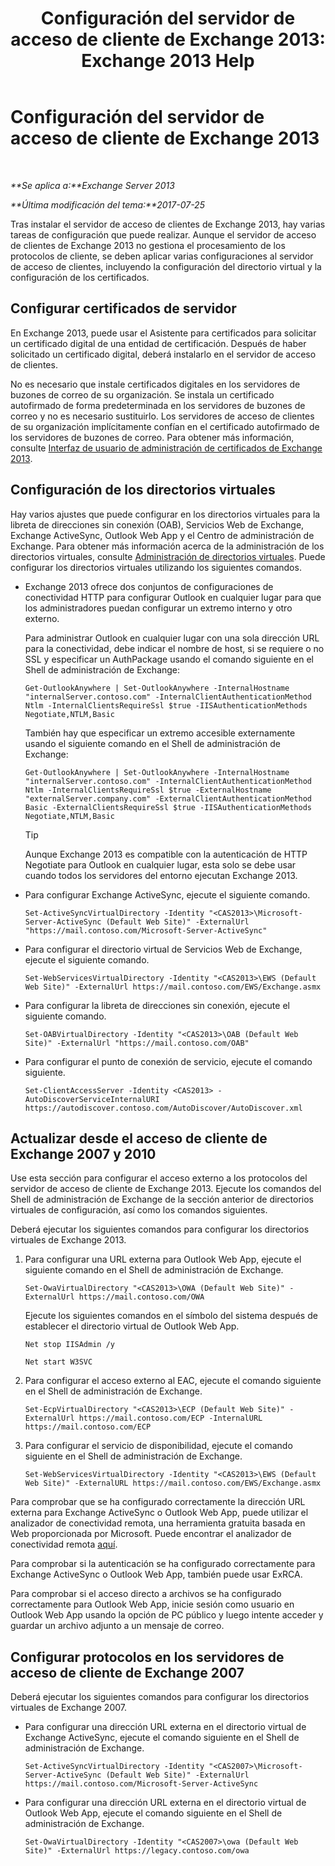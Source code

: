 ﻿---
title: 'Configuración del servidor de acceso de cliente de Exchange 2013: Exchange 2013 Help'
TOCTitle: Configuración del servidor de acceso de cliente de Exchange 2013
ms:assetid: 01432ae4-2a00-44a4-a4dd-4eb8d7e6cfae
ms:mtpsurl: https://technet.microsoft.com/es-es/library/Hh529912(v=EXCHG.150)
ms:contentKeyID: 49895432
ms.date: 05/22/2018
mtps_version: v=EXCHG.150
ms.translationtype: MT
---

# Configuración del servidor de acceso de cliente de Exchange 2013

 

_**Se aplica a:**Exchange Server 2013_

_**Última modificación del tema:**2017-07-25_

Tras instalar el servidor de acceso de clientes de Exchange 2013, hay varias tareas de configuración que puede realizar. Aunque el servidor de acceso de clientes de Exchange 2013 no gestiona el procesamiento de los protocolos de cliente, se deben aplicar varias configuraciones al servidor de acceso de clientes, incluyendo la configuración del directorio virtual y la configuración de los certificados.

## Configurar certificados de servidor

En Exchange 2013, puede usar el Asistente para certificados para solicitar un certificado digital de una entidad de certificación. Después de haber solicitado un certificado digital, deberá instalarlo en el servidor de acceso de clientes.

No es necesario que instale certificados digitales en los servidores de buzones de correo de su organización. Se instala un certificado autofirmado de forma predeterminada en los servidores de buzones de correo y no es necesario sustituirlo. Los servidores de acceso de clientes de su organización implícitamente confían en el certificado autofirmado de los servidores de buzones de correo. Para obtener más información, consulte [Interfaz de usuario de administración de certificados de Exchange 2013](exchange-2013-certificate-management-ui-exchange-2013-help.md).

## Configuración de los directorios virtuales

Hay varios ajustes que puede configurar en los directorios virtuales para la libreta de direcciones sin conexión (OAB), Servicios Web de Exchange, Exchange ActiveSync, Outlook Web App y el Centro de administración de Exchange. Para obtener más información acerca de la administración de los directorios virtuales, consulte [Administración de directorios virtuales](virtual-directory-management-exchange-2013-help.md). Puede configurar los directorios virtuales utilizando los siguientes comandos.

  - Exchange 2013 ofrece dos conjuntos de configuraciones de conectividad HTTP para configurar Outlook en cualquier lugar para que los administradores puedan configurar un extremo interno y otro externo.
    
    Para administrar Outlook en cualquier lugar con una sola dirección URL para la conectividad, debe indicar el nombre de host, si se requiere o no SSL y especificar un AuthPackage usando el comando siguiente en el Shell de administración de Exchange:
    
        Get-OutlookAnywhere | Set-OutlookAnywhere -InternalHostname "internalServer.contoso.com" -InternalClientAuthenticationMethod Ntlm -InternalClientsRequireSsl $true -IISAuthenticationMethods Negotiate,NTLM,Basic
    
    También hay que especificar un extremo accesible externamente usando el siguiente comando en el Shell de administración de Exchange:
    
        Get-OutlookAnywhere | Set-OutlookAnywhere -InternalHostname "internalServer.contoso.com" -InternalClientAuthenticationMethod Ntlm -InternalClientsRequireSsl $true -ExternalHostname "externalServer.company.com" -ExternalClientAuthenticationMethod Basic -ExternalClientsRequireSsl $true -IISAuthenticationMethods Negotiate,NTLM,Basic
    

    > [!TIP]
    > Aunque Exchange 2013 es compatible con la autenticación de HTTP Negotiate para Outlook en cualquier lugar, esta solo se debe usar cuando todos los servidores del entorno ejecutan Exchange 2013.



  - Para configurar Exchange ActiveSync, ejecute el siguiente comando.
    
        Set-ActiveSyncVirtualDirectory -Identity "<CAS2013>\Microsoft-Server-ActiveSync (Default Web Site)" -ExternalUrl "https://mail.contoso.com/Microsoft-Server-ActiveSync"

  - Para configurar el directorio virtual de Servicios Web de Exchange, ejecute el siguiente comando.
    
        Set-WebServicesVirtualDirectory -Identity "<CAS2013>\EWS (Default Web Site)" -ExternalUrl https://mail.contoso.com/EWS/Exchange.asmx

  - Para configurar la libreta de direcciones sin conexión, ejecute el siguiente comando.
    
        Set-OABVirtualDirectory -Identity "<CAS2013>\OAB (Default Web Site)" -ExternalUrl "https://mail.contoso.com/OAB"

  - Para configurar el punto de conexión de servicio, ejecute el comando siguiente.
    
        Set-ClientAccessServer -Identity <CAS2013> -AutoDiscoverServiceInternalURI https://autodiscover.contoso.com/AutoDiscover/AutoDiscover.xml

## Actualizar desde el acceso de cliente de Exchange 2007 y 2010

Use esta sección para configurar el acceso externo a los protocolos del servidor de acceso de cliente de Exchange 2013. Ejecute los comandos del Shell de administración de Exchange de la sección anterior de directorios virtuales de configuración, así como los comandos siguientes.

Deberá ejecutar los siguientes comandos para configurar los directorios virtuales de Exchange 2013.

1.  Para configurar una URL externa para Outlook Web App, ejecute el siguiente comando en el Shell de administración de Exchange.
    
        Set-OwaVirtualDirectory "<CAS2013>\OWA (Default Web Site)" -ExternalUrl https://mail.contoso.com/OWA
    
    Ejecute los siguientes comandos en el símbolo del sistema después de establecer el directorio virtual de Outlook Web App.
    
        Net stop IISAdmin /y
    
        Net start W3SVC

2.  Para configurar el acceso externo al EAC, ejecute el comando siguiente en el Shell de administración de Exchange.
    
        Set-EcpVirtualDirectory "<CAS2013>\ECP (Default Web Site)" -ExternalUrl https://mail.contoso.com/ECP -InternalURL https://mail.contoso.com/ECP 

3.  Para configurar el servicio de disponibilidad, ejecute el comando siguiente en el Shell de administración de Exchange.
    
        Set-WebServicesVirtualDirectory -Identity "<CAS2013>\EWS (Default Web Site)" -ExternalURL https://mail.contoso.com/EWS/Exchange.asmx

Para comprobar que se ha configurado correctamente la dirección URL externa para Exchange ActiveSync o Outlook Web App, puede utilizar el analizador de conectividad remota, una herramienta gratuita basada en Web proporcionada por Microsoft. Puede encontrar el analizador de conectividad remota [aquí](http://go.microsoft.com/fwlink/?linkid=154308).

Para comprobar si la autenticación se ha configurado correctamente para Exchange ActiveSync o Outlook Web App, también puede usar ExRCA.

Para comprobar si el acceso directo a archivos se ha configurado correctamente para Outlook Web App, inicie sesión como usuario en Outlook Web App usando la opción de PC público y luego intente acceder y guardar un archivo adjunto a un mensaje de correo.

## Configurar protocolos en los servidores de acceso de cliente de Exchange 2007

Deberá ejecutar los siguientes comandos para configurar los directorios virtuales de Exchange 2007.

  - Para configurar una dirección URL externa en el directorio virtual de Exchange ActiveSync, ejecute el comando siguiente en el Shell de administración de Exchange.
    
        Set-ActiveSyncVirtualDirectory -Identity "<CAS2007>\Microsoft-Server-ActiveSync (Default Web Site)" -ExternalUrl https://mail.contoso.com/Microsoft-Server-ActiveSync

  - Para configurar una dirección URL externa en el directorio virtual de Outlook Web App, ejecute el comando siguiente en el Shell de administración de Exchange.
    
        Set-OwaVirtualDirectory -Identity "<CAS2007>\owa (Default Web Site)" -ExternalUrl https://legacy.contoso.com/owa

